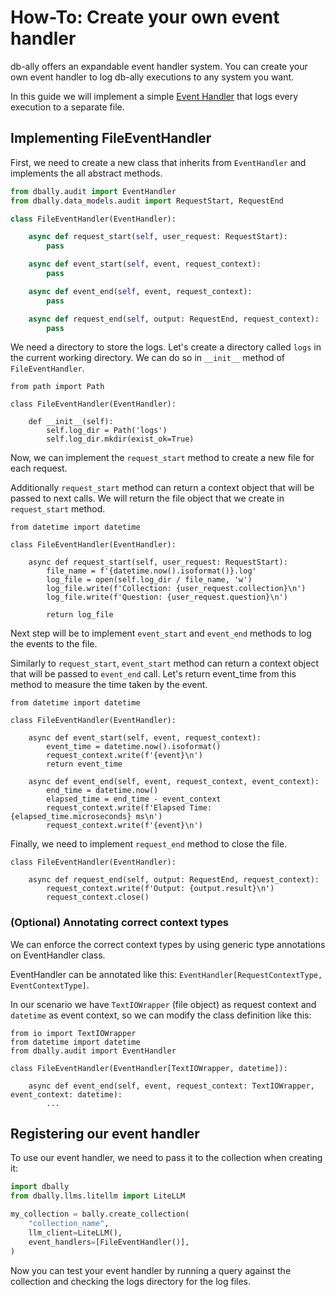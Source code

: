 # How-To: Create your own event handler

db-ally offers an expandable event handler system. You can create your own event handler to log db-ally executions to any system you want.

In this guide we will implement a simple [Event Handler](../reference/event_handlers/index.md) that logs every execution to a separate file.


## Implementing FileEventHandler

First, we need to create a new class that inherits from `EventHandler` and implements the all abstract methods.

```python
from dbally.audit import EventHandler
from dbally.data_models.audit import RequestStart, RequestEnd

class FileEventHandler(EventHandler):

    async def request_start(self, user_request: RequestStart):
        pass

    async def event_start(self, event, request_context):
        pass

    async def event_end(self, event, request_context):
        pass

    async def request_end(self, output: RequestEnd, request_context):
        pass
```

We need a directory to store the logs. Let's create a directory called `logs` in the current working directory.
We can do so in `__init__` method of `FileEventHandler`.

```python3
from path import Path

class FileEventHandler(EventHandler):

    def __init__(self):
        self.log_dir = Path('logs')
        self.log_dir.mkdir(exist_ok=True)
```

Now, we can implement the `request_start` method to create a new file for each request.

Additionally `request_start` method can return a context object that will be passed to next calls.
We will return the file object that we create in `request_start` method.

```python3
from datetime import datetime

class FileEventHandler(EventHandler):

    async def request_start(self, user_request: RequestStart):
        file_name = f'{datetime.now().isoformat()}.log'
        log_file = open(self.log_dir / file_name, 'w')
        log_file.write(f'Collection: {user_request.collection}\n')
        log_file.write(f'Question: {user_request.question}\n')

        return log_file
```

Next step will be to implement `event_start` and `event_end` methods to log the events to the file.

Similarly to `request_start`, `event_start` method can return a context object that will be passed to `event_end` call.
Let's return event_time from this method to measure the time taken by the event.

```python3
from datetime import datetime

class FileEventHandler(EventHandler):

    async def event_start(self, event, request_context):
        event_time = datetime.now().isoformat()
        request_context.write(f'{event}\n')
        return event_time

    async def event_end(self, event, request_context, event_context):
        end_time = datetime.now()
        elapsed_time = end_time - event_context
        request_context.write(f'Elapsed Time: {elapsed_time.microseconds} ms\n')
        request_context.write(f'{event}\n')
```

Finally, we need to implement `request_end` method to close the file.

```python3
class FileEventHandler(EventHandler):

    async def request_end(self, output: RequestEnd, request_context):
        request_context.write(f'Output: {output.result}\n')
        request_context.close()
```

### (Optional) Annotating correct context types

We can enforce the correct context types by using generic type annotations on EventHandler class.

EventHandler can be annotated like this: `EventHandler[RequestContextType, EventContextType]`.

In our scenario we have `TextIOWrapper` (file object) as request context and `datetime` as event context, so we can modify the class definition like this:

```python3
from io import TextIOWrapper
from datetime import datetime
from dbally.audit import EventHandler

class FileEventHandler(EventHandler[TextIOWrapper, datetime]):

    async def event_end(self, event, request_context: TextIOWrapper, event_context: datetime):
        ...
```

## Registering our event handler

To use our event handler, we need to pass it to the collection when creating it:

```python
import dbally
from dbally.llms.litellm import LiteLLM

my_collection = bally.create_collection(
    "collection_name",
    llm_client=LiteLLM(),
    event_handlers=[FileEventHandler()],
)
```

Now you can test your event handler by running a query against the collection and checking the logs directory for the log files.

